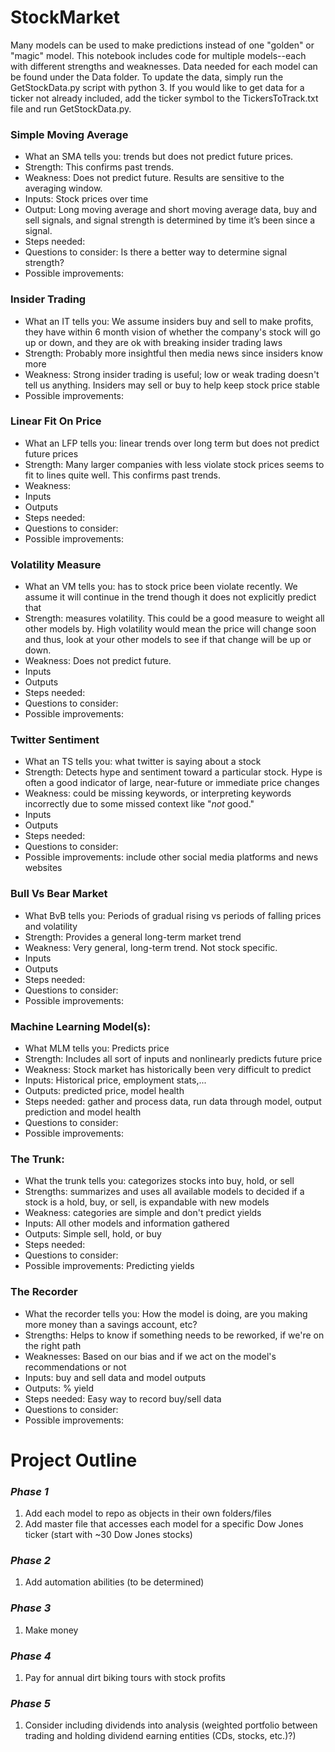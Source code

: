 # StockMarket
Many models can be used to make predictions instead of one "golden" or "magic" model. This notebook includes code for multiple models--each with different strengths and weaknesses. Data needed for each model can be found under the Data folder. To update the data, simply run the GetStockData.py script with python 3. If you would like to get data for a ticker not already included, add the ticker symbol to the TickersToTrack.txt file and run GetStockData.py.

### Simple Moving Average

* What an SMA tells you: trends but does not predict future prices.
* Strength: This confirms past trends.
* Weakness: Does not predict future. Results are sensitive to the averaging window.
* Inputs: Stock prices over time
* Output: Long moving average and short moving average data, buy and sell signals, and signal strength is determined by time it’s been since a signal.
* Steps needed: 
* Questions to consider: Is there a better way to determine signal strength?
* Possible improvements:

### Insider Trading

* What an IT tells you: We assume insiders buy and sell to make profits, they have within 6 month vision of whether the company's stock will go up or down, and they are ok with breaking insider trading laws
* Strength: Probably more insightful then media news since insiders know more
* Weakness: Strong insider trading is useful; low or weak trading doesn't tell us anything. Insiders may sell or buy to help keep stock price stable
* Possible improvements:

### Linear Fit On Price

* What an LFP tells you: linear trends over long term but does not predict future prices
* Strength: Many larger companies with less violate stock prices seems to fit to lines quite well. This confirms past trends.
* Weakness:
* Inputs
* Outputs
* Steps needed:
* Questions to consider:
* Possible improvements:

### Volatility Measure

* What an VM tells you: has to stock price been violate recently. We assume it will continue in the trend though it does not explicitly predict that
* Strength: measures volatility. This could be a good measure to weight all other models by. High volatility would mean the price will change soon and thus, look at your other models to see if that change will be up or down.
* Weakness: Does not predict future.
* Inputs
* Outputs
* Steps needed:
* Questions to consider:
* Possible improvements:

### Twitter Sentiment

* What an TS tells you: what twitter is saying about a stock
* Strength: Detects hype and sentiment toward a particular stock. Hype is often a good indicator of large, near-future or immediate price changes
* Weakness: could be missing keywords, or interpreting keywords incorrectly due to some missed context like "*not* good."
* Inputs
* Outputs
* Steps needed:
* Questions to consider:
* Possible improvements: include other social media platforms and news websites

### Bull Vs Bear Market

* What BvB tells you: Periods of gradual rising vs periods of falling prices and volatility
* Strength: Provides a general long-term market trend 
* Weakness: Very general, long-term trend. Not stock specific.
* Inputs
* Outputs
* Steps needed:
* Questions to consider:
* Possible improvements: 

### Machine Learning Model(s):

* What MLM tells you: Predicts price
* Strength: Includes all sort of inputs and nonlinearly predicts future price
* Weakness: Stock market has historically been very difficult to predict
* Inputs: Historical price, employment stats,...
* Outputs: predicted price, model health
* Steps needed: gather and process data, run data through model, output prediction and model health
* Questions to consider:
* Possible improvements:

### The Trunk:

* What the trunk tells you: categorizes stocks into buy, hold, or sell
* Strengths: summarizes and uses all available models to decided if a stock is a hold, buy, or sell, is expandable with new models
* Weakness: categories are simple and don't predict yields
* Inputs: All other models and information gathered
* Outputs: Simple sell, hold, or buy
* Steps needed:
* Questions to consider:
* Possible improvements: Predicting yields

### The Recorder

* What the recorder tells you: How the model is doing, are you making more money than a savings account, etc?
* Strengths: Helps to know if something needs to be reworked, if we're on the right path
* Weaknesses: Based on our bias and if we act on the model's recommendations or not
* Inputs: buy and sell data and model outputs
* Outputs: % yield
* Steps needed: Easy way to record buy/sell data
* Questions to consider:
* Possible improvements:


# Project Outline
### *Phase 1*
1. Add each model to repo as objects in their own folders/files
2. Add master file that accesses each model for a specific Dow Jones ticker (start with ~30 Dow Jones stocks)

### *Phase 2*
1. Add automation abilities (to be determined)

### *Phase 3*
1. Make money

### *Phase 4*
1. Pay for annual dirt biking tours with stock profits

### *Phase 5*
1. Consider including dividends into analysis (weighted portfolio between trading and holding dividend earning entities (CDs, stocks, etc.)?)
